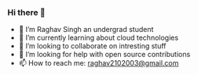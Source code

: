 ### Hi there 👋

- 🔭 I’m Raghav Singh an undergrad student
- 🌱 I’m currently learning about cloud technologies
- 👯 I’m looking to collaborate on intresting stuff
- 🤔 I’m looking for help with open source contributions
- 📫 How to reach me: raghav2102003@gmail.com

